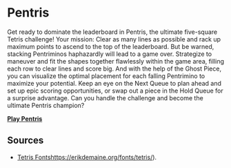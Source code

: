 # Pentris
Get ready to dominate the leaderboard in Pentris, the ultimate five-square Tetris challenge! Your mission: Clear as many lines as possible and rack up maximum points to ascend to the top of the leaderboard. But be warned, stacking Pentriminos haphazardly will lead to a game over. Strategize to maneuver and fit the shapes together flawlessly within the game area, filling each row to clear lines and score big. And with the help of the Ghost Piece, you can visualize the optimal placement for each falling Pentrimino to maximize your potential. Keep an eye on the Next Queue to plan ahead and set up epic scoring opportunities, or swap out a piece in the Hold Queue for a surprise advantage. Can you handle the challenge and become the ultimate Pentris champion?

**[Play Pentris](https://pentris.netlify.app)**

## Sources
- [Tetris Fonts](https://erikdemaine.org/fonts/tetris/)https://erikdemaine.org/fonts/tetris/).
